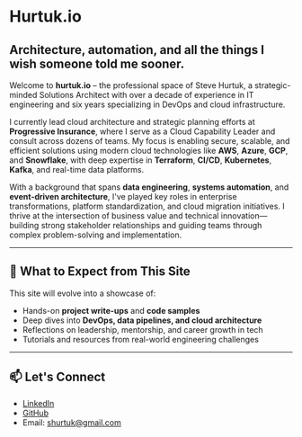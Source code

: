 # Hurtuk.io
## Architecture, automation, and all the things I wish someone told me sooner.

Welcome to **hurtuk.io** – the professional space of Steve Hurtuk, a strategic-minded Solutions Architect with over a decade of experience in IT engineering and six years specializing in DevOps and cloud infrastructure.

I currently lead cloud architecture and strategic planning efforts at **Progressive Insurance**, where I serve as a Cloud Capability Leader and consult across dozens of teams. My focus is enabling secure, scalable, and efficient solutions using modern cloud technologies like **AWS**, **Azure**, **GCP**, and **Snowflake**, with deep expertise in **Terraform**, **CI/CD**, **Kubernetes**, **Kafka**, and real-time data platforms.

With a background that spans **data engineering**, **systems automation**, and **event-driven architecture**, I've played key roles in enterprise transformations, platform standardization, and cloud migration initiatives. I thrive at the intersection of business value and technical innovation—building strong stakeholder relationships and guiding teams through complex problem-solving and implementation.

---

## 🚀 What to Expect from This Site

This site will evolve into a showcase of:

- Hands-on **project write-ups** and **code samples**
- Deep dives into **DevOps, data pipelines, and cloud architecture**
- Reflections on leadership, mentorship, and career growth in tech
- Tutorials and resources from real-world engineering challenges

---

## 📫 Let's Connect

- [LinkedIn](https://www.linkedin.com/in/stephenhurtuk/)
- [GitHub](https://github.com/shurtech)
- Email: shurtuk@gmail.com